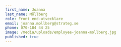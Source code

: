 ```yaml
---
first_name: Joanna
last_name: Möllberg
role: Front end-utvecklare
email: joanna.mollberg@strateg.se
phone: 070-184 44 25
image: /media/uploads/employee-joanna-mollberg.jpg
published: true
---
```

